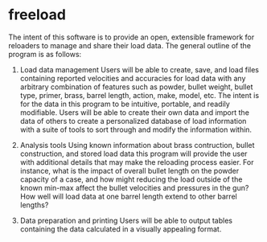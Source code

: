 # freeload
The intent of this software is to provide an open, extensible framework for reloaders to manage and
share their load data. The general outline of the program is as follows:

1. Load data management
Users will be able to create, save, and load files containing reported velocities and accuracies for
load data with any arbitrary combination of features such as powder, bullet weight, bullet type,
primer, brass, barrel length, action, make, model, etc. The intent is for the data in this program to
be intuitive, portable, and readily modifiable. Users will be able to create their own data and import
the data of others to create a personalized database of load information with a suite of tools to sort
through and modify the information within.

2. Analysis tools
Using known information about brass contruction, bullet construction, and stored load data this program
will provide the user with additional details that may make the reloading process easier. For instance,
what is the impact of overall bullet length on the powder capacity of a case, and how might reducing the 
load outside of the known min-max affect the bullet velocities and pressures in the gun?  How well will 
load data at one barrel length extend to other barrel lengths? 

3. Data preparation and printing
Users will be able to output tables containing the data calculated in a visually appealing format.
